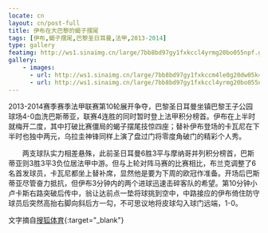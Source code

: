 ```yaml
---
locate: cn
layout: cn/post-full
title: 伊布在大巴黎的蝎子摆尾
tags: [伊布,蝎子摆尾,巴黎圣日耳曼,法甲,2013-2014]
type: gallery
featimg: http://ws1.sinaimg.cn/large/7bb8bd97gy1fxkccl4yrmg20bo055npf.gif
gallery:
    - images:
      - url: http://ws1.sinaimg.cn/large/7bb8bd97gy1fxkccm4le0g20dw05k4qr.gif
      - url: http://ws1.sinaimg.cn/large/7bb8bd97gy1fxkccl4yrmg20bo055npf.gif
---
```


2013-2014赛季赛季法甲联赛第10轮展开争夺，巴黎圣日耳曼坐镇巴黎王子公园球场4-0血洗巴斯蒂亚，联赛4连胜的同时暂时登上法甲积分榜首。伊布在上半时就梅开二度，其中打破比赛僵局的蝎子摆尾技惊四座；替补伊布登场的卡瓦尼在下半时也独中两元，乌拉圭神锋同样上演了盘过门将零度角破门的精彩个人秀。

　　两支球队实力相差悬殊，此前圣日耳曼6胜3平与摩纳哥并列积分榜首，巴斯蒂亚则3胜3平3负位居法甲中游。但与上轮对阵马赛的比赛相比，布兰克调整了6名首发球员，卡瓦尼都坐上替补席，显然他是要为下周的欧冠作准备。开场后巴斯蒂亚尽管奋力抵抗，但伊布3分钟内的两个进球迅速击碎客队的希望。第10分钟小卢卡斯右路突破后传中，翁让达前点一垫将球挑到空中，中路接应的伊布倚住防守球员后突然高抬右脚向斜后方一勾，不可思议地将皮球勾入球门远端，1-0。

文字摘自[搜狐体育](http://sports.sohu.com/20131020/n388526035.shtml){:target="_blank"}
